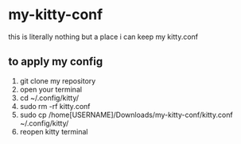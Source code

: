 # my-kitty-conf

this is literally nothing but a place i can keep my kitty.conf

## to apply my config

1. git clone my repository
2. open your terminal
3. cd ~/.config/kitty/
4. sudo rm -rf kitty.conf
5. sudo cp /home[USERNAME]/Downloads/my-kitty-conf/kitty.conf ~/.config/kitty/
6. reopen kitty terminal
